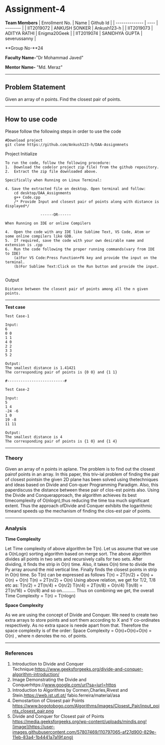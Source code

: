 # Assignment-4

**Team Members**
|   Enrollment No.  |   Name   | Github Id |
|   --------------  |   ----   | -------- |
|    IIT2019072  |   ANKUSH SONKER | Ankush123-h |
|    IIT2019073  |   ADITYA RATHI | Enigma20Geek | 
|    IIT2019074  |   SANIDHYA GUPTA | severussanny  |

**Group No-**24

**Faculty Name-**"Dr Mohammad Javed"

**Mentor Name-** "Md. Meraz"

---
## Problem Statement
Given an array of n points. Find the closest pair of points.

---
## How to use code
Please follow the following steps in order to use the code
```
#Download project
git clone https://github.com/Ankush123-h/DAA-Assignmnets 
```
Project Initialize 
```
To run the code, follow the following procedure:
1.  Download the code(or project zip file) from the github repository.
2.  Extract the zip file downloaded above.

Specifically when Running on Linux Terminal:

4. Save the extracted file on desktop. Open terminal and follow:
	cd desktop/DAA_Assignments
	g++ Code.cpp
	/* Provide Input and closest pair of points along with distance is displayed*/
	
				------OR------

When Running on IDE or online Compilers

4.  Open the code with any IDE like Sublime Text, VS Code, Atom or some online compilers like GDB.
5.  If required, save the code with your own desirable name and extension is .cpp
6.  Run the code following the proper running commands(vary from IDE to IDE)
	(a)For VS Code:Press Function+F6 key and provide the input on the terminal.
	(b)For Sublime Text:Click on the Run button and provide the input.
	
```
Output
```
Distance between the closest pair of points among all the n given points.
```
---

**Test case**

```
Test Case-1

Input:
6
0 0
1 1
4 0
2 2
3 3
5 2

Output:
The smallest distance is 1.41421
The corresponding pair of points is {0 0} and {1 1}

#--------------------------#

Test Case-2

Input:
5
1 4
-24 -6
1 0
19 -8
11 11

Output:
The smallest distance is 4
The corresponding pair of points is {1 0} and {1 4}
```

---

### Theory
Given  an  array  of  n  points  in  aplane.  The problem is to find out the closest pairof  points  in  an  array.   In  this  paper,  this  triv-ial  problem  of  finding  the  pair  of  closest  pointsin  the  given  2D  plane  has  been  solved  using  thetechniques  and  ideas  based  on  Divide  and  Con-quer  Programming  Paradigm.   Also,  this  paperdiscuss  the  distance  between  these  pair  of  clos-est  points  also.   Using  the  Divide  and  Conquerapproach,  the  algorithm  achieves  its  best  timecomplexity of O(nlogn),thus reducing the time toa  much  significant  extent.  Thus  the  approach  ofDivide and Conquer exhibits the logarithmic timeand speeds up the mechanism of finding the clos-est pair of points.

---

### Analysis

**Time Complexity**

Let Time complexity of above algorithm be T(n). Let us assume that we use a O(nLogn) sorting algorithm based on merge sort. The above algorithm divides all points in two sets and recursively calls for two sets. After dividing, it finds the strip in O(n) time. Also, it takes O(n) time to divide the Py array around the mid vertical line. Finally finds the closest points in strip in O(n) time. So T(n) can be expressed as follows
T(n) = 2T(n/2) + O(n) + O(n) + O(n)
T(n) = 2T(n/2) + O(n)
Using above relation, we get for T/2, T/8 etc as:
T(n/2) = 2T(n/4) + O(n/2)
T(n/4) = 2T(n/8) + O(n/4)
T(n/8) = 2T(n/16) + O(n/8) and so on...........
Thus on combining we get, the overall 
Time Complexity = T(n) = T(nlogn)


**Space Complexity**

As we are using the concept of Divide and Conquer. We need to create two extra arrays to store points and sort them according to X and Y co-ordinates respectively. As no extra space is neede apart from that. Therefore the space complexity is of the order:
Space Complexity = O(n)+O(n)+O(n)
                 = O(n) , where n denotes the no. of points.

---

### References

1.  Introduction to Divide and Conquer Technique:https://www.geeksforgeeks.org/divide-and-conquer-algorithm-introduction/
2.  Image Demonstrating the Divide and Conquerhttps://www.google.com/url?sa=iurl=https
3.  Introduction  to  Algorithms  by  Cormen,Charles,Rivest and Stein.https://web.ist.utl.pt/ fabio.ferreira/material/asa
4.  Demostartion of Closest pair Points
	  https://www.bogotobogo.com/Algorithms/images/Closest_Pair/input_points_closest_pair.png
5.  Divide and Conquer for Closest pair of Points
	  https://media.geeksforgeeks.org/wp-content/uploads/mindis.png![image](https://user-images.githubusercontent.com/57807469/110797065-af27d900-829e-11eb-83a4-1b4441a7a19f.png)
